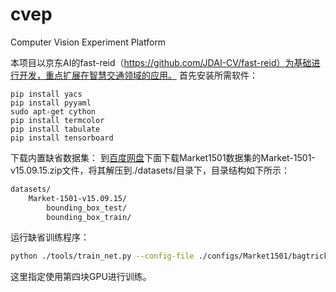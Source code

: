 # cvep
Computer Vision Experiment Platform

本项目以京东AI的fast-reid（https://github.com/JDAI-CV/fast-reid）为基础进行开发，重点扩展在智慧交通领域的应用。
首先安装所需软件：
```base
pip install yacs
pip install pyyaml
sudo apt-get cython
pip install termcolor
pip install tabulate
pip install tensorboard
```
下载内置缺省数据集：
到[百度网盘](https://pan.baidu.com/s/1ntIi2Op)下面下载Market1501数据集的Market-1501-v15.09.15.zip文件，将其解压到./datasets/目录下，目录结构如下所示：
```bash
datasets/
    Market-1501-v15.09.15/
        bounding_box_test/
        bounding_box_train/
```
运行缺省训练程序：
```bash
python ./tools/train_net.py --config-file ./configs/Market1501/bagtricks_R50.yml MODEL.DEVICE "cuda:3"
```
这里指定使用第四块GPU进行训练。

